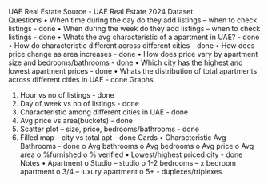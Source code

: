 UAE Real Estate
Source - UAE Real Estate 2024 Dataset	
Questions
•	When time during the day do they add listings – when to check listings - done
•	When during the week do they add listings – when to check listings - done
•	Whats the avg characteristic of a apartment in UAE? - done
•	How do characteristic different across different cities - done
•	How does price change as area increases - done
•	How does price vary by apartment size and bedrooms/bathrooms - done
•	Which city has the highest and lowest apartment prices - done
•	Whats the distribution of total apartments across different cities in UAE - done
Graphs
1. Hour vs no of listings - done
2. Day of week vs no of listings - done
3. Characteristic among different cities in UAE - done
4. Avg price vs area(buckets) - done
5. Scatter plot – size, price, bedrooms/bathrooms - done
6. Filled map – city vs total apt - done
Cards
•	Characteristic Avg Bathrooms - done
o	Avg bathrooms
o	Avg bedrooms
o	Avg price
o	Avg area
o	%furnished
o	% verified
•	Lowest/highest priced city - done
Notes
•	Apartment 
o	Studio – studio
o	1-2 bedrooms – x bedroom apartment
o	3/4 – luxury apartment
o	5+ - duplexes/triplexes

